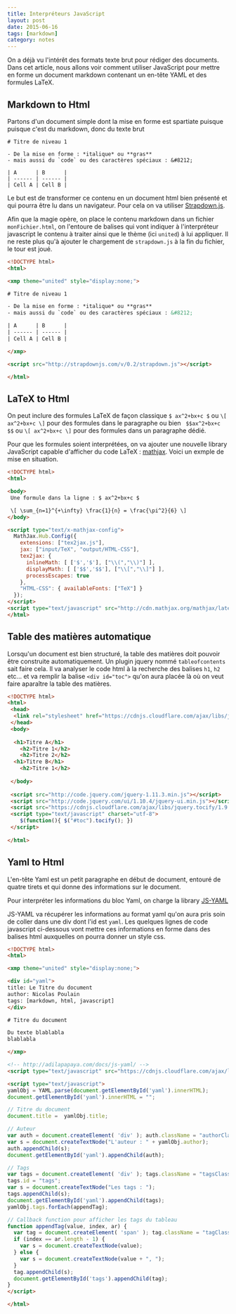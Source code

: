 ```yaml
---
title: Interpréteurs JavaScript
layout: post
date: 2015-06-16
tags: [markdown]
category: notes
---
```


On a déjà vu l'intérêt des formats texte brut pour rédiger des documents.
Dans cet article, nous allons voir comment utiliser JavaScript pour mettre
en forme un document markdown contenant un en-tête YAML et des formules LaTeX.

## Markdown to Html

Partons d'un document simple dont la mise en forme est spartiate puisque
puisque c'est du markdown, donc du texte brut

```
# Titre de niveau 1

- De la mise en forme : *italique* ou **gras**
- mais aussi du `code` ou des caractères spéciaux : &#8212;

| A      | B      |
| ------ | ------ |
| Cell A | Cell B |
```

Le but est de transformer ce contenu en un document html bien présenté
et qui pourra être lu dans un navigateur.
Pour cela on va utiliser [Strapdown.js](http://strapdownjs.com/).

Afin que la magie opère, on place le contenu markdown dans un fichier
`monFichier.html`, on l'entoure de balises qui vont indiquer à l'interpréteur
javascript le contenu à traiter ainsi que le thème (ici `united`) à lui
appliquer.  Il ne reste plus qu'à ajouter le chargement de `strapdown.js` à la
fin du fichier, le tour est joué.

```html
<!DOCTYPE html>
<html>

<xmp theme="united" style="display:none;">

# Titre de niveau 1

- De la mise en forme : *italique* ou **gras**
- mais aussi du `code` ou des caractères spéciaux : &#8212;

| A      | B      |
| ------ | ------ |
| Cell A | Cell B |

</xmp>

<script src="http://strapdownjs.com/v/0.2/strapdown.js"></script>

</html>
```

## LaTeX to Html

On peut inclure des formules LaTeX de façon classique `$ ax^2+bx+c $` ou 
`\[ ax^2+bx+c \]` pour des formules dans le paragraphe  ou bien 
` $$ax^2+bx+c $$` ou `\[ ax^2+bx+c \]` pour des formules dans un paragraphe
dédié.

Pour que les formules soient interprétées, on va ajouter une nouvelle
library JavaScript capable d'afficher du code LaTeX :
[mathjax](https://www.mathjax.org/).
Voici un exmple de mise en situation.


```html
<!DOCTYPE html>
<html>

<body>
 Une formule dans la ligne : $ ax^2+bx+c $

 \[ \sum_{n=1}^{+\infty} \frac{1}{n} = \frac{\pi^2}{6} \]
</body>

<script type="text/x-mathjax-config">
  MathJax.Hub.Config({
    extensions: ["tex2jax.js"],
    jax: ["input/TeX", "output/HTML-CSS"],
    tex2jax: {
      inlineMath: [ ['$','$'], ["\\(","\\)"] ],
      displayMath: [ ['$$','$$'], ["\\[","\\]"] ],
      processEscapes: true
    },
    "HTML-CSS": { availableFonts: ["TeX"] }
  });
</script>
<script type="text/javascript" src="http://cdn.mathjax.org/mathjax/latest/MathJax.js"></script>
</html>
```

## Table des matières automatique

Lorsqu'un document est bien structuré, la table des matières doit pouvoir
être construite automatiquement. Un plugin jquery nommé `tableofcontents` sait
faire cela. Il va analyser le code html à la recherche des balises `h1`, `h2`
etc... et va remplir la balise `<div id="toc">` qu'on aura placée là où on veut
faire aparaître la table des matières.

```html
<!DOCTYPE html>
<html>
 <head>
  <link rel="stylesheet" href="https://cdnjs.cloudflare.com/ajax/libs/jquery.tocify/1.9.0/stylesheets/jquery.tocify.css">
 </head>
 <body>
 
  <h1>Titre A</h1>
    <h2>Titre 1</h2>
    <h2>Titre 2</h2>
  <h1>Titre B</h1>
    <h2>Titre 1</h2>
 
 </body>
 
 <script src="http://code.jquery.com/jquery-1.11.3.min.js"></script>
 <script src="http://code.jquery.com/ui/1.10.4/jquery-ui.min.js"></script>
 <script src="https://cdnjs.cloudflare.com/ajax/libs/jquery.tocify/1.9.0/javascripts/jquery.tocify.min.js"></script>
 <script type="text/javascript" charset="utf-8">
 	$(function(){ $("#toc").tocify(); })
 </script>
 
</html>
```



## Yaml to Html

L'en-tête Yaml est un petit paragraphe en début de document, entouré de 
quatre tirets et qui donne des informations sur le document.

Pour interpréter les informations du bloc Yaml, on charge la library
[JS-YAML](http://adilapapaya.com/docs/js-yaml/)

JS-YAML va récupérer les informations au format yaml qu'on aura pris soin de
coller dans une div dont l'id est `yaml`. Les quelques lignes de code javascript
ci-dessous vont mettre ces informations en forme dans des balises html auxquelles
on pourra donner un style css.


```html
<!DOCTYPE html>
<html>

<xmp theme="united" style="display:none;">

<div id="yaml">
title: Le Titre du document
author: Nicolas Poulain
tags: [markdown, html, javascript]
</div>

# Titre du document

Du texte blablabla
blablabla

</xmp>

<!-- http://adilapapaya.com/docs/js-yaml/ -->
<script type="text/javascript" src="https://cdnjs.cloudflare.com/ajax/libs/js-yaml/3.3.1/js-yaml.min.js"></script>

<script type="text/javascript">
yamlObj = YAML.parse(document.getElementById('yaml').innerHTML);
document.getElementById('yaml').innerHTML = "";

// Titre du document
document.title =  yamlObj.title;

// Auteur
var auth = document.createElement( 'div' ); auth.className = "authorClass";
var s = document.createTextNode("L'auteur : " + yamlObj.author);
auth.appendChild(s);
document.getElementById('yaml').appendChild(auth);

// Tags
var tags = document.createElement( 'div' ); tags.className = "tagsClass";
tags.id = "tags";
var s = document.createTextNode("Les tags : ");
tags.appendChild(s);
document.getElementById('yaml').appendChild(tags);
yamlObj.tags.forEach(appendTag);

// Callback function pour afficher les tags du tableau
function appendTag(value, index, ar) {
  var tag = document.createElement( 'span' ); tag.className = "tagClass";
  if (index == ar.length - 1) {
    var s = document.createTextNode(value);
  } else {
    var s = document.createTextNode(value + ", ");
  }
  tag.appendChild(s);
  document.getElementById('tags').appendChild(tag);
}
</script>

</html>
```



